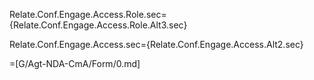 Relate.Conf.Engage.Access.Role.sec={Relate.Conf.Engage.Access.Role.Alt3.sec}

Relate.Conf.Engage.Access.sec={Relate.Conf.Engage.Access.Alt2.sec}

=[G/Agt-NDA-CmA/Form/0.md]

